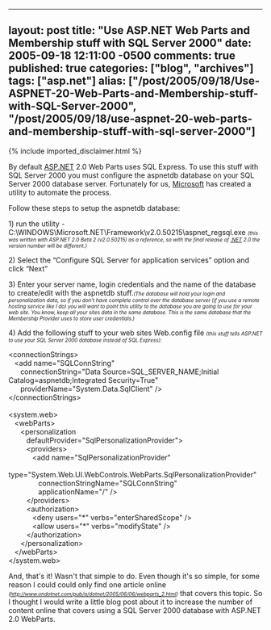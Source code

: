   ---
  layout: post
  title: "Use ASP.NET Web Parts and Membership stuff with SQL Server 2000"
  date: 2005-09-18 12:11:00 -0500
  comments: true
  published: true
  categories: ["blog", "archives"]
  tags: ["asp.net"]
  alias: ["/post/2005/09/18/Use-ASPNET-20-Web-Parts-and-Membership-stuff-with-SQL-Server-2000", "/post/2005/09/18/use-aspnet-20-web-parts-and-membership-stuff-with-sql-server-2000"]
  ---
<!-- more -->
{% include imported_disclaimer.html %}
<p>By default <a title="ASP.NET" href="http://asp.net" target="_blank">ASP.NET</a> 2.0 Web Parts&nbsp;uses SQL Express. To use&nbsp;this stuff&nbsp;with SQL Server 2000 you must configure the aspnetdb database on your SQL Server 2000 database server. Fortunately for us, <a title="Microsoft" href="http://Microsoft.com" target="_blank">Microsoft</a> has created a utility to automate the process.</p>
<p>Follow these steps to setup the aspnetdb database:</p>
<p>1) run the utility - C:\WINDOWS\Microsoft.NET\Framework\v2.0.50215\aspnet_regsql.exe <span style="font-size: x-small;"><em>(this was written with ASP.NET 2.0 Beta 2 (v2.0.50215)&nbsp;as a reference, so with the final release of <a title=".NET" href="http://www.microsoft.com/net/" target="_blank">.NET</a> 2.0 the version number will be different.)</em></span></p>
<p>2) Select the &ldquo;Configure SQL Server for application services&rdquo; option and click &ldquo;Next&rdquo;</p>
<p>3) Enter your server name, login credentials and the name of the database to create/edit with the aspnetdb stuff.<em><span style="font-size: x-small;">(The database will hold your login and personalization data, so if you don't have complete control over the database server (if you use a remote hosting service like I do) you will want to point this utility to the database you are going to use for your web site. You know, keep all your sites data in the same database. This is the same database that the Membership Provider uses to store user credentials.)</span></em></p>
<p>4) Add the following stuff to your web sites Web.config file <span style="font-size: x-small;"><em>(this stuff tells ASP.NET to use your SQL Server 2000 database instead of SQL Express)</em>:</span></p>
<p>&lt;connectionStrings&gt;<br />&nbsp;&nbsp; &lt;add name="SQLConnString" <br />&nbsp;&nbsp;&nbsp;&nbsp;&nbsp; connectionString="Data Source=SQL_SERVER_NAME;Initial Catalog=aspnetdb;Integrated Security=True"<br />&nbsp;&nbsp;&nbsp;&nbsp;&nbsp; providerName="System.Data.SqlClient" /&gt;<br />&lt;/connectionStrings&gt;<br /><br />&lt;system.web&gt;<br />&nbsp;&nbsp; &lt;webParts&gt;<br />&nbsp;&nbsp;&nbsp;&nbsp;&nbsp; &lt;personalization<br />&nbsp;&nbsp;&nbsp;&nbsp;&nbsp;&nbsp;&nbsp;&nbsp; defaultProvider="SqlPersonalizationProvider"&gt;<br />&nbsp;&nbsp;&nbsp;&nbsp;&nbsp;&nbsp;&nbsp;&nbsp; &lt;providers&gt;<br />&nbsp;&nbsp;&nbsp;&nbsp;&nbsp;&nbsp;&nbsp;&nbsp;&nbsp;&nbsp;&nbsp; &lt;add name="SqlPersonalizationProvider"<br />&nbsp;&nbsp;&nbsp;&nbsp;&nbsp;&nbsp;&nbsp;&nbsp;&nbsp;&nbsp;&nbsp;&nbsp;&nbsp;&nbsp; type="System.Web.UI.WebControls.WebParts.SqlPersonalizationProvider"<br />&nbsp;&nbsp;&nbsp;&nbsp;&nbsp;&nbsp;&nbsp;&nbsp;&nbsp;&nbsp;&nbsp;&nbsp;&nbsp;&nbsp; connectionStringName="SQLConnString"<br />&nbsp;&nbsp;&nbsp;&nbsp;&nbsp;&nbsp;&nbsp;&nbsp;&nbsp;&nbsp;&nbsp;&nbsp;&nbsp;&nbsp; applicationName="/" /&gt;<br />&nbsp;&nbsp;&nbsp;&nbsp;&nbsp;&nbsp;&nbsp;&nbsp; &lt;/providers&gt; <br />&nbsp;&nbsp;&nbsp;&nbsp;&nbsp;&nbsp;&nbsp;&nbsp; &lt;authorization&gt;<br />&nbsp;&nbsp;&nbsp;&nbsp;&nbsp;&nbsp;&nbsp;&nbsp;&nbsp;&nbsp;&nbsp; &lt;deny users="*" verbs="enterSharedScope" /&gt;<br />&nbsp;&nbsp;&nbsp;&nbsp;&nbsp;&nbsp;&nbsp;&nbsp;&nbsp;&nbsp;&nbsp; &lt;allow users="*" verbs="modifyState" /&gt;<br />&nbsp;&nbsp;&nbsp;&nbsp;&nbsp;&nbsp;&nbsp;&nbsp; &lt;/authorization&gt;<br />&nbsp;&nbsp;&nbsp;&nbsp;&nbsp; &lt;/personalization&gt;<br />&nbsp;&nbsp; &lt;/webParts&gt;<br />&lt;/system.web&gt;</p>
<p>And, that's it! Wasn't that simple to do. Even though it's so simple, for some reason I could could only find one article online <em><span style="font-size: x-small;">(</span></em><a href="http://www.ondotnet.com/pub/a/dotnet/2005/06/06/webparts_2.html"><em><span style="font-size: x-small;">http://www.ondotnet.com/pub/a/dotnet/2005/06/06/webparts_2.html</span></em></a><em><span style="font-size: x-small;">)</span></em> that covers this topic. So I thought I would write a little blog post about it to increase the number of content online that covers using a SQL Server 2000 database with ASP.NET 2.0 WebParts.</p>
